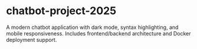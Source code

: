 # chatbot-project-2025
A modern chatbot application with dark mode, syntax highlighting, and mobile responsiveness. Includes frontend/backend architecture and Docker deployment support.

